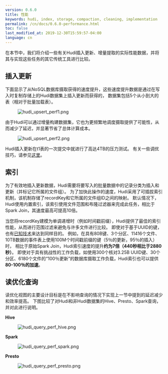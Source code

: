 ```yaml
---
version: 0.6.0
title: 性能
keywords: hudi, index, storage, compaction, cleaning, implementation
permalink: /cn/docs/0.6.0-performance.html
toc: false
last_modified_at: 2019-12-30T15:59:57-04:00
language: cn
---
```


在本节中，我们将介绍一些有关Hudi插入更新、增量提取的实际性能数据，并将其与实现这些任务的其它传统工具进行比较。

## 插入更新

下面显示了从NoSQL数据库摄取获得的速度提升，这些速度提升数据是通过在写入时复制存储上的Hudi数据集上插入更新而获得的，
数据集包括5个从小到大的表（相对于批量加载表）。

<figure>
    <img class="docimage" src="/assets/images/hudi_upsert_perf1.png" alt="hudi_upsert_perf1.png" style="max-width: 1000px" />
</figure>

由于Hudi可以通过增量构建数据集，它也为更频繁地调度摄取提供了可能性，从而减少了延迟，并显著节省了总体计算成本。

<figure>
    <img class="docimage" src="/assets/images/hudi_upsert_perf2.png" alt="hudi_upsert_perf2.png" style="max-width: 1000px" />
</figure>

Hudi插入更新在t1表的一次提交中就进行了高达4TB的压力测试。
有关一些调优技巧，请参见[这里](https://cwiki.apache.org/confluence/display/HUDI/Tuning+Guide)。

## 索引

为了有效地插入更新数据，Hudi需要将要写入的批量数据中的记录分类为插入和更新（并标记它所属的文件组）。
为了加快此操作的速度，Hudi采用了可插拔索引机制，该机制存储了recordKey和它所属的文件组ID之间的映射。
默认情况下，Hudi使用内置索引，该索引使用文件范围和布隆过滤器来完成此任务，相比于Spark Join，其速度最高可提高10倍。

当您将recordKey建模为单调递增时（例如时间戳前缀），Hudi提供了最佳的索引性能，从而进行范围过滤来避免与许多文件进行比较。
即使对于基于UUID的键，也有[已知技术](https://www.percona.com/blog/2014/12/19/store-uuid-optimized-way/)来达到同样目的。
例如，在具有80B键、3个分区、11416个文件、10TB数据的事件表上使用100M个时间戳前缀的键（5％的更新，95％的插入）时，
相比于原始Spark Join，Hudi索引速度的提升**约为7倍（440秒相比于2880秒）**。
即使对于具有挑战性的工作负载，如使用300个核对3.25B UUID键、30个分区、6180个文件的“100％更新”的数据库摄取工作负载，Hudi索引也可以提供**80-100％的加速**。

## 读优化查询

读优化视图的主要设计目标是在不影响查询的情况下实现上一节中提到的延迟减少和效率提高。
下图比较了对Hudi和非Hudi数据集的Hive、Presto、Spark查询，并对此进行说明。

**Hive**

<figure>
    <img class="docimage" src="/assets/images/hudi_query_perf_hive.png" alt="hudi_query_perf_hive.png" style="max-width: 800px" />
</figure>

**Spark**

<figure>
    <img class="docimage" src="/assets/images/hudi_query_perf_spark.png" alt="hudi_query_perf_spark.png" style="max-width: 1000px" />
</figure>

**Presto**

<figure>
    <img class="docimage" src="/assets/images/hudi_query_perf_presto.png" alt="hudi_query_perf_presto.png" style="max-width: 1000px" />
</figure>
